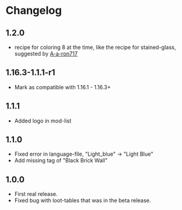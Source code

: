 # Changelog

## 1.2.0
* recipe for coloring 8 at the time, like the recipe for stained-glass, suggested by [A-a-ron717](https://github.com/puggan/mc-colorbricks/issues/5)

## 1.16.3-1.1.1-r1
* Mark as compatible with 1.16.1 - 1.16.3+

## 1.1.1
* Added logo in mod-list

## 1.1.0
* Fixed error in language-file, "Light_blue" -> "Light Blue"
* Add missing tag of "Black Brick Wall"

## 1.0.0
* First real release.
* Fixed bug with loot-tables that was in the beta release.




